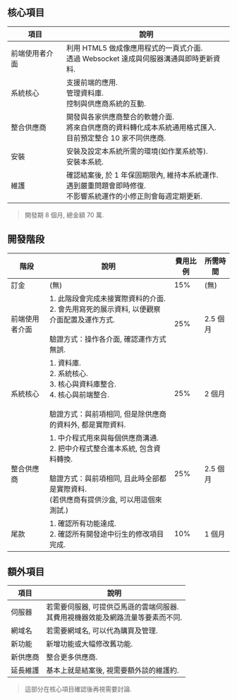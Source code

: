 
## 核心項目

|項目|說明|
|---|---|
|前端使用者介面|利用 HTML5 做成像應用程式的一頁式介面. <br />透過 Websocket 達成與伺服器溝通與即時更新資料.|
|系統核心|支援前端的應用. <br />管理資料庫. <br />控制與供應商系統的互動.|
|整合供應商|開發與各家供應商整合的軟體介面. <br />將來自供應商的資料轉化成本系統通用格式匯入. <br />目前預定整合 10 家不同供應商. |
|安裝|安裝及設定本系統所需的環境(如作業系統等). <br />安裝本系統.|
|維護|確認結案後, 於 1 年保固期限內, 維持本系統運作. <br />遇到嚴重問題會即時修復. <br />不影響系統運作的小修正則會每週定期更新.|


> 開發期 8 個月, 總金額 70 萬.



## 開發階段

|階段|說明|費用比例|所需時間|
|---|---|---|---|
|訂金|(無)|15%|(無)|
|前端使用者介面|1. 此階段會完成未接實際資料的介面. <br />2. 會先用寫死的展示資料, 以便觀察介面配置及運作方式. <br /><br />驗證方式：操作各介面, 確認運作方式無誤.|25%|2.5 個月|
|系統核心|1. 資料庫. <br />2. 系統核心. <br />3. 核心與資料庫整合. <br />4. 核心與前端整合. <br /><br />驗證方式：與前項相同, 但是除供應商的資料外, 都是實際資料.|25%|2 個月|
|整合供應商|1. 中介程式用來與每個供應商溝通. <br />2. 把中介程式整合進本系統, 包含資料轉換. <br /><br />驗證方式：與前項相同, 且此時全部都是實際資料. <br />(若供應商有提供沙盒, 可以用這個來測試.) |25%|2.5 個月|
|尾款|1. 確認所有功能達成. <br />2. 確認所有開發途中衍生的修改項目完成.|10%|1 個月|



## 額外項目

|項目|說明|
|---|---|
|伺服器|若需要伺服器, 可提供亞馬遜的雲端伺服器. <br />其費用視機器效能及網路流量等要素而不同.|
|網域名|若需要網域名, 可以代為購買及管理.|
|新功能|新增功能或大幅修改舊功能.|
|新供應商|整合更多供應商.|
|延長維護|基本上就是結案後, 視需要額外談的維護約.|

> 這部分在核心項目確認後再視需要討論.

